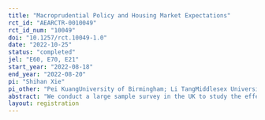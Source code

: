 ```yaml
---
title: "Macroprudential Policy and Housing Market Expectations"
rct_id: "AEARCTR-0010049"
rct_id_num: "10049"
doi: "10.1257/rct.10049-1.0"
date: "2022-10-25"
status: "completed"
jel: "E60, E70, E21"
start_year: "2022-08-18"
end_year: "2022-08-20"
pi: "Shihan Xie"
pi_other: "Pei KuangUniversity of Birmingham; Li TangMiddlesex University London; Kaushik MitraUniversity of Birmingham"
abstract: "We conduct a large sample survey in the UK to study the effects of various housing market policy changes on house price expectations using information treatment experiments. "
layout: registration
---
```


